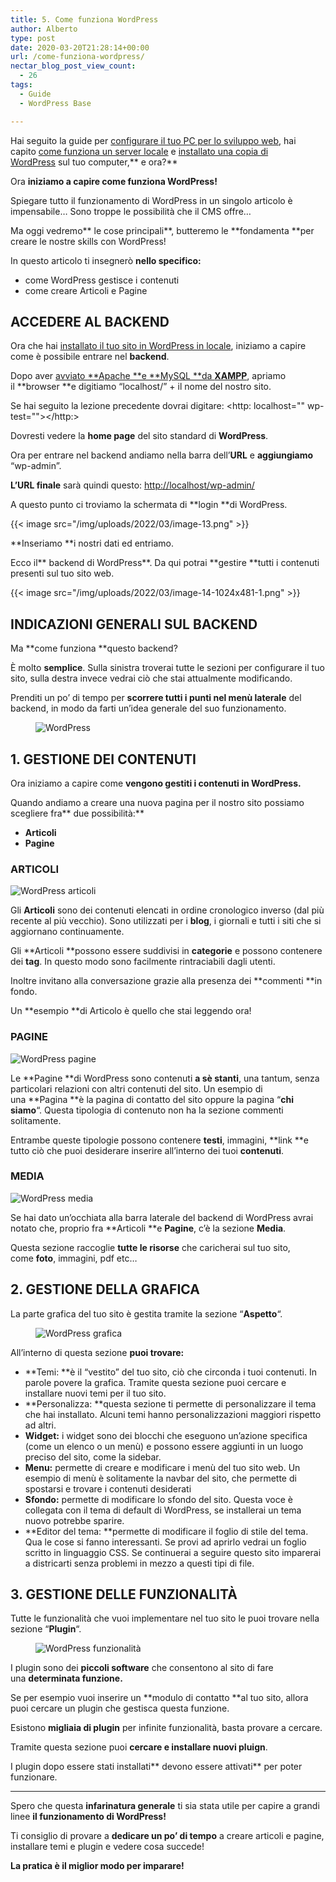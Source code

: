 ```yaml
---
title: 5. Come funziona WordPress
author: Alberto
type: post
date: 2020-03-20T21:28:14+00:00
url: /come-funziona-wordpress/
nectar_blog_post_view_count:
  - 26
tags:
  - Guide
  - WordPress Base

---
```

Hai seguito la guide per [configurare il tuo PC per lo sviluppo web][1], hai capito [come funziona un server locale][2] e [installato una copia di WordPress][3] sul tuo computer,** e ora?**

Ora **iniziamo a capire come funziona WordPress!**

Spiegare tutto il funzionamento di WordPress in un singolo articolo è impensabile… Sono troppe le possibilità che il CMS offre…

Ma oggi vedremo** le cose principali**, butteremo le **fondamenta **per creare le nostre skills con WordPress!

In questo articolo ti insegnerò **nello specifico:**

  * come WordPress gestisce i contenuti
  * come creare Articoli e Pagine

## ACCEDERE AL BACKEND

Ora che hai [installato il tuo sito in WordPress in locale][3], iniziamo a capire come è possibile entrare nel **backend**.

Dopo aver [avviato **Apache **e **MySQL **da **XAMPP**][5], apriamo il **browser **e digitiamo “localhost/” + il nome del nostro sito.

Se hai seguito la lezione precedente dovrai digitare: <http: localhost="" wp-test=""></http:>

Dovresti vedere la **home page** del sito standard di **WordPress**.

Ora per entrare nel backend andiamo nella barra dell’**URL** e **aggiungiamo** “wp-admin”.

**L’URL finale** sarà quindi questo: [http://localhost/wp-admin/][6]

A questo punto ci troviamo la schermata di **login **di WordPress.

{{< image src="/img/uploads/2022/03/image-13.png" >}}

**Inseriamo **i nostri dati ed entriamo.

Ecco il** backend di WordPress**. Da qui potrai **gestire **tutti i contenuti presenti sul tuo sito web.

{{< image src="/img/uploads/2022/03/image-14-1024x481-1.png" >}}

## INDICAZIONI GENERALI SUL BACKEND

Ma **come funziona **questo backend?

È molto **semplice**. Sulla sinistra troverai tutte le sezioni per configurare il tuo sito, sulla destra invece vedrai ciò che stai attualmente modificando.

Prenditi un po’ di tempo per **scorrere tutti i punti nel menù laterale** del backend, in modo da farti un’idea generale del suo funzionamento.<figure class="wp-block-image size-full">
<img alt="WordPress" class="wp-image-223" decoding="async" src="/img/uploads/2022/03/image-22-1.png"/> </figure>

## 1. GESTIONE DEI CONTENUTI

Ora iniziamo a capire come **vengono gestiti i contenuti in WordPress.**

Quando andiamo a creare una nuova pagina per il nostro sito possiamo scegliere fra** due possibilità:**

  * **Articoli**
  * **Pagine**

### ARTICOLI<figure class="wp-block-image size-full">
<img alt="WordPress articoli" class="wp-image-222" decoding="async" src="/img/uploads/2022/03/image-23.png"/> </figure>

Gli **Articoli** sono dei contenuti elencati in ordine cronologico inverso (dal più recente al più vecchio). Sono utilizzati per i **blog**, i giornali e tutti i siti che si aggiornano continuamente.

Gli **Articoli **possono essere suddivisi in **categorie** e possono contenere dei **tag**. In questo modo sono facilmente rintraciabili dagli utenti.

Inoltre invitano alla conversazione grazie alla presenza dei **commenti **in fondo.

Un **esempio **di Articolo è quello che stai leggendo ora!

### PAGINE<figure class="wp-block-image size-full">
<img alt="WordPress pagine" class="wp-image-221" decoding="async" src="/img/uploads/2022/03/image-24-1.png"/> </figure>

Le **Pagine **di WordPress sono contenuti **a sè stanti**, una tantum, senza particolari relazioni con altri contenuti del sito. Un esempio di una **Pagina **è la pagina di contatto del sito oppure la pagina “**chi siamo**“. Questa tipologia di contenuto non ha la sezione commenti solitamente.

Entrambe queste tipologie possono contenere **testi**, immagini, **link **e tutto ciò che puoi desiderare inserire all’interno dei tuoi **contenuti**.

### MEDIA<figure class="wp-block-image size-full">
<img alt="WordPress media" class="wp-image-220" decoding="async" src="/img/uploads/2022/03/image-25.png"/> </figure>

Se hai dato un’occhiata alla barra laterale del backend di WordPress avrai notato che, proprio fra **Articoli **e **Pagine**, c’è la sezione **Media**.

Questa sezione raccoglie **tutte le risorse** che caricherai sul tuo sito, come **foto**, immagini, pdf etc…

## 2. GESTIONE DELLA GRAFICA

La parte grafica del tuo sito è gestita tramite la sezione “**Aspetto**“.<figure class="wp-block-image size-full">
<img alt="WordPress grafica" class="wp-image-218" decoding="async" src="/img/uploads/2022/03/image-26-1.png"/> </figure>

All’interno di questa sezione **puoi trovare:**

  * **Temi: **è il “vestito” del tuo sito, ciò che circonda i tuoi contenuti. In parole povere la grafica. Tramite questa sezione puoi cercare e installare nuovi temi per il tuo sito.
  * **Personalizza: **questa sezione ti permette di personalizzare il tema che hai installato. Alcuni temi hanno personalizzazioni maggiori rispetto ad altri.
  * **Widget:** i widget sono dei blocchi che eseguono un’azione specifica (come un elenco o un menù) e possono essere aggiunti in un luogo preciso del sito, come la sidebar.
  * **Menu:** permette di creare e modificare i menù del tuo sito web. Un esempio di menù è solitamente la navbar del sito, che permette di spostarsi e trovare i contenuti desiderati
  * **Sfondo:** permette di modificare lo sfondo del sito. Questa voce è collegata con il tema di default di WordPress, se installerai un tema nuovo potrebbe sparire.
  * **Editor del tema: **permette di modificare il foglio di stile del tema. Qua le cose si fanno interessanti. Se provi ad aprirlo vedrai un foglio scritto in linguaggio CSS. Se continuerai a seguire questo sito imparerai a districarti senza problemi in mezzo a questi tipi di file.

## 3. GESTIONE DELLE FUNZIONALITÀ

Tutte le funzionalità che vuoi implementare nel tuo sito le puoi trovare nella sezione “**Plugin**“.<figure class="wp-block-image size-full">
<img alt="WordPress funzionalità" class="wp-image-217" decoding="async" src="/img/uploads/2022/03/image-27.png"/> </figure>

I plugin sono dei **piccoli software** che consentono al sito di fare una **determinata funzione.**

Se per esempio vuoi inserire un **modulo di contatto **al tuo sito, allora puoi cercare un plugin che gestisca questa funzione.

Esistono **migliaia di plugin** per infinite funzionalità, basta provare a cercare.

Tramite questa sezione puoi **cercare e installare nuovi pluign**.

I plugin dopo essere stati installati** devono essere attivati** per poter funzionare.

<hr class="wp-block-separator"/>

Spero che questa **infarinatura generale** ti sia stata utile per capire a grandi linee **il funzionamento di WordPress!**

Ti consiglio di provare a **dedicare un po’ di tempo** a creare articoli e pagine, installare temi e plugin e vedere cosa succede!

**La pratica è il miglior modo per imparare!**

 [1]: /configurare-il-pc-per-sviluppare-in-wordpress/
 [2]: /perche-installare-wordpress-in-locale/
 [3]: /installare-wordpress-in-locale/
 [4]: https://github.com/thetuxdev
 [5]: /come-funziona-xampp/
 [6]: http://localhost/wp-admin/
 [7]: http://localhost/wp-test/
 [8]: http://localhostal/wp-test/wp-admin/